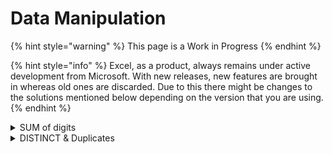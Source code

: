 # Data Manipulation

{% hint style="warning" %}
This page is a Work in Progress
{% endhint %}

{% hint style="info" %}
Excel, as a product, always remains under active development from Microsoft. With new releases, new features are brought in whereas old ones are discarded. Due to this there might be changes to the solutions mentioned below depending on the version that you are using.
{% endhint %}

<details>

<summary>SUM of digits</summary>

Can you write a formula to generate the SUM of all digits in a cell?

**Answer**

![](../contents/Excel/images/image5.png)

To use when you are sure that there are only digits in the column:

`=SUMPRODUCT(--MID(B2,ROW(INDIRECT("1:"&LEN(B2))),1))`

But if there are other characters too use this:

`=SUMPRODUCT((LEN(B3)-LEN(SUBSTITUTE(B3,ROW(1:9),"")))*ROW(1:9))`

</details>

<details>

<summary>DISTINCT &#x26; Duplicates</summary>

Given the data below, please answer the following questions

This is a 3-part question:

* Given a table of data how do you tell if it has duplicates?
* Create a table with distinct values from this
* Can you do a conditional duplicate check on this table?

```markup
| Region | ID |
|--------|----|
| A      | 1  |
| B      | 2  |
| C      | 3  |
| C      | 4  |
| B      | 3  |
| C      | 4  |
```

**Answer**

![](../\_build/html/\_images/image62.PNG)****

You can check for duplicates using:

`= COUNTIF($B$2:$B$7)` Rows with value > 1 has duplicates

In order to create a table with Unique values there are 2 ways:

* Select the table and click on remove duplicates
* If you want to keep the source table and create the unique value table, elsewhere use:

`=UNIQUE(A2:B7)`

Conditional check can be done using IF clause, for example if you want to check duplicates only for ID > 3 you can use something like:

`=IF(B2>3,COUNTIF($B$2:$B$7,B4),0)`

</details>
